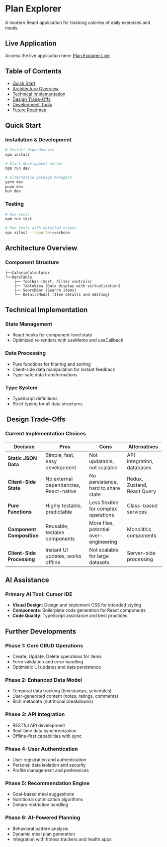 # Plan Explorer

A modern React application for tracking calories of daily exercises and meals.

##  Live Application

Access the live application here: [Plan Explorer Live](https://plan-explorer.vercel.app/)

##  Table of Contents

- [Quick Start](#quick-start)
- [Architecture Overview](#architecture-overview)
- [Technical Implementation](#technical-implementation)
- [Design Trade-Offs](#design-trade-offs)
- [Development Tools](#development-tools)
- [Future Roadmap](#future-roadmap)

##  Quick Start

### Installation & Development
```bash
# Install dependencies
npm install

# Start development server
npm run dev

# Alternative package managers
yarn dev
pnpm dev
bun dev
```

### Testing
```bash
# Run tests
npm run test

# Run tests with detailed output
npx vitest --reporter=verbose
```

##  Architecture Overview

### Component Structure
```
├──CalorieCalculator
└──DataTable
    ├── Toolbar (Sort, Filter controls)
    ├── TableView (Data display with virtualization)
    ├── SearchBar (Search items)
    └── DetailsModal (Item details and editing)
```

##  Technical Implementation

### State Management
- React hooks for component-level state
- Optimized re-renders with useMemo and useCallback

### Data Processing
- Pure functions for filtering and sorting
- Client-side data manipulation for instant feedback
- Type-safe data transformations

### Type System
-  TypeScript definitions
- Strict typing for all data structures

## ️ Design Trade-Offs

### Current Implementation Choices
| Decision | Pros | Cons | Alternatives |
|----------|------|------|-------------|
| **Static JSON Data** | Simple, fast, easy development | Not updatable, not scalable | API integration, databases |
| **Client-Side State** | No external dependencies, React-native | No persistence, hard to share state | Redux, Zustand, React Query |
| **Pure Functions** | Highly testable, predictable | Less flexible for complex operations | Class-based services |
| **Component Composition** | Reusable, testable components | More files, potential over-engineering | Monolithic components |
| **Client-Side Processing** | Instant UI updates, works offline | Not scalable for large datasets | Server-side processing |


## AI Assistance

### Primary AI Tool: Cursor IDE
- **Visual Design**: Design and implement CSS for intended styling
- **Components**: Boilerplate code generation for React components
- **Code Quality**: TypeScript assistance and best practices

## Further Developments

### Phase 1: Core CRUD Operations 
- Create, Update, Delete operations for items
- Form validation and error handling
- Optimistic UI updates and data persistence

### Phase 2: Enhanced Data Model 
- Temporal data tracking (timestamps, schedules)
- User-generated content (notes, ratings, comments)
- Rich metadata (nutritional breakdowns)

### Phase 3: API Integration 
- RESTful API development
- Real-time data synchronization
- Offline-first capabilities with sync

### Phase 4: User Authentication
- User registration and authentication
- Personal data isolation and security
- Profile management and preferences

### Phase 5: Recommendation Engine 
- Goal-based meal suggestions
- Nutritional optimization algorithms
- Dietary restriction handling

### Phase 6: AI-Powered Planning 
- Behavioral pattern analysis
- Dynamic meal plan generation
- Integration with fitness trackers and health apps